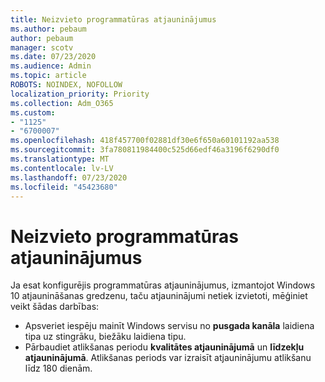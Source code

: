 ```yaml
---
title: Neizvieto programmatūras atjauninājumus
ms.author: pebaum
author: pebaum
manager: scotv
ms.date: 07/23/2020
ms.audience: Admin
ms.topic: article
ROBOTS: NOINDEX, NOFOLLOW
localization_priority: Priority
ms.collection: Adm_O365
ms.custom:
- "1125"
- "6700007"
ms.openlocfilehash: 418f457700f02881df30e6f650a60101192aa538
ms.sourcegitcommit: 3fa780811984400c525d66edf46a3196f6290df0
ms.translationtype: MT
ms.contentlocale: lv-LV
ms.lasthandoff: 07/23/2020
ms.locfileid: "45423680"
---
```

# <a name="software-updates-are-not-being-deployed"></a>Neizvieto programmatūras atjauninājumus

Ja esat konfigurējis programmatūras atjauninājumus, izmantojot Windows 10 atjaunināšanas gredzenu, taču atjauninājumi netiek izvietoti, mēģiniet veikt šādas darbības:  

- Apsveriet iespēju mainīt Windows servisu no **pusgada kanāla** laidiena tipa uz stingrāku, biežāku laidiena tipu.
- Pārbaudiet atlikšanas periodu **kvalitātes atjauninājumā** un **līdzekļu atjauninājumā**. Atlikšanas periods var izraisīt atjauninājumu atlikšanu līdz 180 dienām.